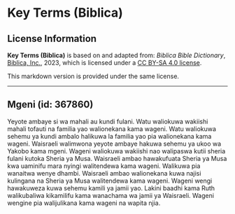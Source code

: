 # Key Terms (Biblica)

## License Information

**Key Terms (Biblica)** is based on and adapted from: _Biblica Bible Dictionary_, [Biblica, Inc.](https://www.biblica.com/), 2023, which is licensed under a [CC BY-SA 4.0 license](https://creativecommons.org/licenses/by-sa/4.0/legalcode.en).

This markdown version is provided under the same license.



--------------------------------

## Mgeni (id: 367860)

Yeyote ambaye si wa mahali au kundi fulani. Watu waliokuwa wakiishi mahali tofauti na familia yao walionekana kama wageni. Watu waliokuwa sehemu ya kundi ambalo halikuwa la familia yao pia walionekana kama wageni. Waisraeli walimwona yeyote ambaye hakuwa sehemu ya ukoo wa Yakobo kama mgeni. Wageni waliokuwa wakiishi nao walipaswa kutii sheria fulani kutoka Sheria ya Musa. Waisraeli ambao hawakufuata Sheria ya Musa kwa uaminifu mara nyingi walitendewa kama wageni. Walikuwa pia wanaitwa wenye dhambi. Waisraeli ambao walionekana kuwa najisi kulingana na Sheria ya Musa walitendewa kama wageni. Wageni wengi hawakuweza kuwa sehemu kamili ya jamii yao. Lakini baadhi kama Ruth walikubaliwa kikamilifu kama wanachama wa jamii ya Waisraeli. Wageni wengine pia walijulikana kama wageni na wapita njia.


